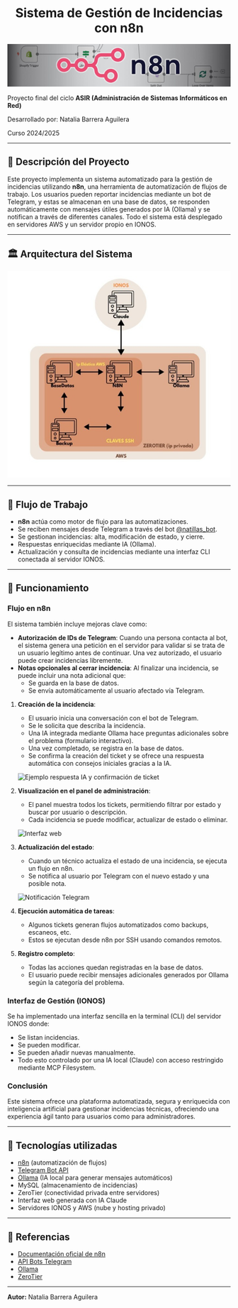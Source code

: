 <div align="center">
  <h1>Sistema de Gestión de Incidencias con n8n</h1>
</div>

<p align="center">
  <img src="img/n8n.jpg" alt="n8n" />
</p>


Proyecto final del ciclo **ASIR (Administración de Sistemas Informáticos en Red)**

Desarrollado por: Natalia Barrera Aguilera

Curso 2024/2025


---

## 📁 Descripción del Proyecto

Este proyecto implementa un sistema automatizado para la gestión de incidencias utilizando **n8n**, una herramienta de automatización de flujos de trabajo. Los usuarios pueden reportar incidencias mediante un bot de Telegram, y estas se almacenan en una base de datos, se responden automáticamente con mensajes útiles generados por IA (Ollama) y se notifican a través de diferentes canales. Todo el sistema está desplegado en servidores AWS y un servidor propio en IONOS.

---

## 🏛️ Arquitectura del Sistema

<p align="center">
  <img src="img/esquemaRed.jpg" alt="Esquema de red">
</p>


---

## 📅 Flujo de Trabajo

- **n8n** actúa como motor de flujo para las automatizaciones.
- Se reciben mensajes desde Telegram a través del bot [@natillas_bot](http://t.me/natillas_bot).
- Se gestionan incidencias: alta, modificación de estado, y cierre.
- Respuestas enriquecidas mediante IA (Ollama).
- Actualización y consulta de incidencias mediante una interfaz CLI conectada al servidor IONOS.

---

## 📄 Funcionamiento

### Flujo en n8n

El sistema también incluye mejoras clave como:
- **Autorización de IDs de Telegram**: Cuando una persona contacta al bot, el sistema genera una petición en el servidor para validar si se trata de un usuario legítimo antes de continuar. Una vez autorizado, el usuario puede crear incidencias libremente.
- **Notas opcionales al cerrar incidencia**: Al finalizar una incidencia, se puede incluir una nota adicional que:
  - Se guarda en la base de datos.
  - Se envía automáticamente al usuario afectado vía Telegram.

1. **Creación de la incidencia**:
   - El usuario inicia una conversación con el bot de Telegram.
   - Se le solicita que describa la incidencia.
   - Una IA integrada mediante Ollama hace preguntas adicionales sobre el problema (formulario interactivo).
   - Una vez completado, se registra en la base de datos.
   - Se confirma la creación del ticket y se ofrece una respuesta automática con consejos iniciales gracias a la IA.

   ![Ejemplo respuesta IA y confirmación de ticket](WhatsApp%20Image%202025-06-02%20at%2013.44.24%20(2).jpeg)

2. **Visualización en el panel de administración**:
   - El panel muestra todos los tickets, permitiendo filtrar por estado y buscar por usuario o descripción.
   - Cada incidencia se puede modificar, actualizar de estado o eliminar.

   ![Interfaz web](interfaz%20(1).PNG)

3. **Actualización del estado**:
   - Cuando un técnico actualiza el estado de una incidencia, se ejecuta un flujo en n8n.
   - Se notifica al usuario por Telegram con el nuevo estado y una posible nota.

   ![Notificación Telegram](WhatsApp%20Image%202025-06-02%20at%2013.48.13%20(1).jpeg)

4. **Ejecución automática de tareas**:
   - Algunos tickets generan flujos automatizados como backups, escaneos, etc.
   - Estos se ejecutan desde n8n por SSH usando comandos remotos.

5. **Registro completo**:
   - Todas las acciones quedan registradas en la base de datos.
   - El usuario puede recibir mensajes adicionales generados por Ollama según la categoría del problema.



### Interfaz de Gestión (IONOS)

Se ha implementado una interfaz sencilla en la terminal (CLI) del servidor IONOS donde:
- Se listan incidencias.
- Se pueden modificar.
- Se pueden añadir nuevas manualmente.
- Todo esto controlado por una IA local (Claude) con acceso restringido mediante MCP Filesystem.



### Conclusión

Este sistema ofrece una plataforma automatizada, segura y enriquecida con inteligencia artificial para gestionar incidencias técnicas, ofreciendo una experiencia ágil tanto para usuarios como para administradores.


---
## 🔧 Tecnologías utilizadas

* [n8n](https://n8n.io/) (automatización de flujos)
* [Telegram Bot API](https://core.telegram.org/bots)
* [Ollama](https://ollama.com/) (IA local para generar mensajes automáticos)
* MySQL (almacenamiento de incidencias)
* ZeroTier (conectividad privada entre servidores)
* Interfaz web generada con IA Claude
* Servidores IONOS y AWS (nube y hosting privado)

---


## 📖 Referencias

* [Documentación oficial de n8n](https://docs.n8n.io/)
* [API Bots Telegram](https://core.telegram.org/bots/api)
* [Ollama](https://ollama.com/)
* [ZeroTier](https://www.zerotier.com/)

---

**Autor:** Natalia Barrera Aguilera
